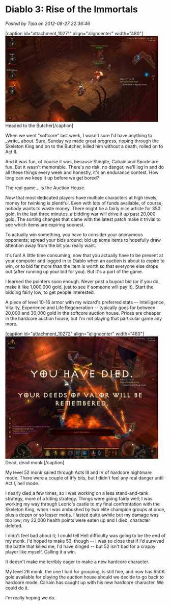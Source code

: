 # Diablo 3: Rise of the Immortals

*Posted by Tipa on 2012-08-27 22:36:46*

[caption id="attachment\_10271" align="aligncenter" width="480"][![](../uploads/2012/08/Diablo-III-2012-08-26-23-45-29-61-480x269.jpg "Diablo III 2012-08-26 23-45-29-61")](../uploads/2012/08/Diablo-III-2012-08-26-23-45-29-61.jpg) Headed to the Butcher[/caption]

When we went "softcore" last week, I wasn't sure I'd have anything to \_write\_ about. Sure, Sunday we made great progress, ripping through the Skeleton King and on to the Butcher, killed him without a death, rolled on to Act II.

And it was fun, of course it was, because Stingite, Calrain and Spode are fun. But it wasn't memorable. There's no risk, no danger, we'll log in and do all these things every week and honestly, it's an endurance contest. How long can we keep it up before we get bored?

The real game... is the Auction House.

Now that most dedicated players have multiple characters at high levels, money for twinking is plentiful. Even with lots of funds available, of course, nobody wants to waste money. There might be a fairly nice article for 350 gold. In the last three minutes, a bidding war will drive it up past 20,000 gold. The sorting changes that came with the latest patch make it trivial to see which items are expiring soonest.

To actually win something, you have to consider your anonymous opponents; spread your bids around; bid up some items to hopefully draw attention away from the bit you really want.

It's fun! A little time consuming, now that you actually have to be present at your computer and logged in to Diablo when an auction is about to expire to win, or to bid far more than the item is worth so that everyone else drops out (after running up your bid for you). But it's a part of the game.

I learned the pointers soon enough. Never post a buyout bid (or if you do, make it like 1,000,000 gold, just to see if someone will pay it). Start the bidding fairly low, to get people interested.

A piece of level 10-16 armor with my wizard's preferred stats -- Intelligence, Vitality, Experience and Life Regeneration -- typically goes for between 20,000 and 30,000 gold in the softcore auction house. Prices are cheaper in the hardcore auction house, but I'm not playing that particular game any more.

[caption id="attachment\_10272" align="aligncenter" width="480"][![](../uploads/2012/08/Diablo-III-2012-08-26-12-57-59-42-480x384.jpg "Diablo III 2012-08-26 12-57-59-42")](../uploads/2012/08/Diablo-III-2012-08-26-12-57-59-42.jpg) Dead, dead monk.[/caption]

My level 52 monk sailed through Acts III and IV of hardcore nightmare mode. There were a couple of iffy bits, but I didn't feel any real danger until Act I, hell mode.

I nearly died a few times, so I was working on a less stand-and-tank strategy, more of a kiting strategy. Things were going fairly well; I was working my way through Leoric's castle to my final confrontation with the Skeleton King, when I was ambushed by two elite champion groups at once, plus a dozen or so lesser mobs. I lasted quite awhile but my damage was too low; my 22,000 health points were eaten up and I died, character deleted.

I didn't feel bad about it; I could tell Hell difficulty was going to be the end of my monk. I'd hoped to make 53, though -- I was so close that if I'd survived the battle that killed me, I'd have dinged -- but 52 isn't bad for a crappy player like myself. Calling it a win.

It doesn't make me terribly eager to make a new hardcore character.

My level 26 monk, the one I had for grouping, is still fine, and now has 650K gold available for playing the auction house should we decide to go back to hardcore mode. Calrain has caught up with his new hardcore character. We could do it.

I'm really hoping we do.
